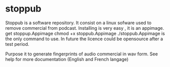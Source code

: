 # stoppub
Stoppub is a software repository.
It consist on a linux sofware used to remove commercial from podcast.
Installing is very easy , it is an appimage.
get stoppup.Appimage
chmod +x stoppub.Appimage
./stoppub.Appimage is the only command to use.
In future the licence could be opensource after a test period.

Purpose it to generate fingerprints of audio commercial in wav form.
See help for more documentation (English and French langage)
